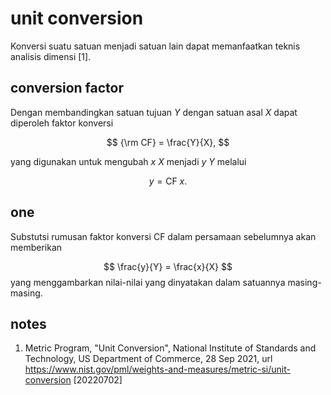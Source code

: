 # unit conversion
Konversi suatu satuan menjadi satuan lain dapat memanfaatkan teknis analisis dimensi [1].

## conversion factor
Dengan membandingkan satuan tujuan $Y$ dengan satuan asal $X$ dapat diperoleh faktor konversi

$$
{\rm CF} = \frac{Y}{X},
$$

yang digunakan untuk mengubah $x \ X$ menjadi $y \ Y$ melalui

$$
y = \textrm{CF} \ x.
$$

## one
Substutsi rumusan faktor konversi $\textrm{CF}$ dalam persamaan sebelumnya akan memberikan

$$
\frac{y}{Y} = \frac{x}{X}
$$
 yang menggambarkan nilai-nilai yang dinyatakan dalam satuannya masing-masing.


## notes
1. <a name='ref1'></a>Metric Program, "Unit Conversion", National Institute of Standards and Technology, US Department of Commerce, 28 Sep 2021, url <https://www.nist.gov/pml/weights-and-measures/metric-si/unit-conversion> [20220702]

